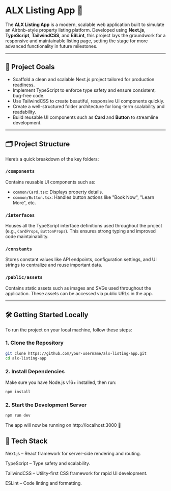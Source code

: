 # ALX Listing App 🏡

The **ALX Listing App** is a modern, scalable web application built to simulate an Airbnb-style property listing platform. Developed using **Next.js**, **TypeScript**, **TailwindCSS**, and **ESLint**, this project lays the groundwork for a responsive and maintainable listing page, setting the stage for more advanced functionality in future milestones.

---

## 🚀 Project Goals

- Scaffold a clean and scalable Next.js project tailored for production readiness.
- Implement TypeScript to enforce type safety and ensure consistent, bug-free code.
- Use TailwindCSS to create beautiful, responsive UI components quickly.
- Create a well-structured folder architecture for long-term scalability and readability.
- Build reusable UI components such as **Card** and **Button** to streamline development.

---

## 🗂️ Project Structure

Here’s a quick breakdown of the key folders:

### `/components`
Contains reusable UI components such as:
- `common/Card.tsx`: Displays property details.
- `common/Button.tsx`: Handles button actions like "Book Now", "Learn More", etc.

### `/interfaces`
Houses all the TypeScript interface definitions used throughout the project (e.g., `CardProps`, `ButtonProps`). This ensures strong typing and improved code maintainability.

### `/constants`
Stores constant values like API endpoints, configuration settings, and UI strings to centralize and reuse important data.

### `/public/assets`
Contains static assets such as images and SVGs used throughout the application. These assets can be accessed via public URLs in the app.

---

## 🛠️ Getting Started Locally

To run the project on your local machine, follow these steps:

### 1. Clone the Repository
```bash
git clone https://github.com/your-username/alx-listing-app.git
cd alx-listing-app
```

### 2. Install Dependencies
Make sure you have Node.js v16+ installed, then run:
```bash
npm install
```

### 2. Start the Development Server
```bash
npm run dev
```
The app will now be running on http://localhost:3000 🚀

## 🧠 Tech Stack
Next.js – React framework for server-side rendering and routing.

TypeScript – Type safety and scalability.

TailwindCSS – Utility-first CSS framework for rapid UI development.

ESLint – Code linting and formatting.
